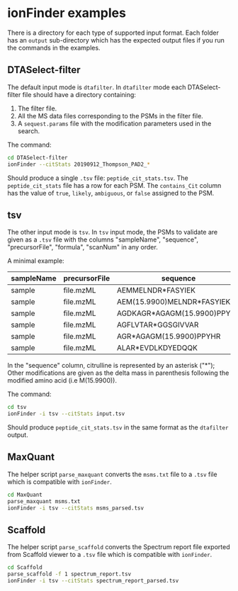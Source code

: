 
# ionFinder examples
There is a directory for each type of supported input format. Each folder has an `output` sub-directory which has the expected output files if you run the commands in the examples.

## DTASelect-filter
The default input mode is `dtafilter`. In `dtafilter` mode each DTASelect-filter file should have a directory containing:

1. The filter file.
2. All the MS data files corresponding to the PSMs in the filter file.
3. A `sequest.params` file with the modification parameters used in the search.

The command:
```bash
cd DTASelect-filter
ionFinder --citStats 20190912_Thompson_PAD2_*
```

Should produce a single `.tsv` file: `peptide_cit_stats.tsv`. The `peptide_cit_stats` file has a row for each PSM. The `contains_Cit` column has the value of `true`, `likely`, `ambiguous`, or `false` assigned to the PSM.

## tsv

The other input mode is `tsv`. In `tsv` input mode, the PSMs to validate are given as a `.tsv` file with the columns "sampleName", "sequence", "precursorFile", "formula", "scanNum" in any order.

A minimal example:

|sampleName | precursorFile | sequence| formula	| scanNum |
|---------- | ------------- | --------| -------	| ------- |
| sample | file.mzML | AEMMELNDR*FASYIEK | C84H130N20O29S2 | 47677 |
| sample | file.mzML | AEM(15.9900)MELNDR*FASYIEK | C84H130N20O30S2 | 43710 |
| sample | file.mzML | AGDKAGR*AGAGM(15.9900)PPYHR | C72H113N25O23S | 7415 |
| sample | file.mzML | AGFLVTAR*GGSGIVVAR | C72H122N22O21 | 41163 |
| sample | file.mzML | AGR*AGAGM(15.9900)PPYHR | C57H88N20O17S | 8204 |
| sample | file.mzML | ALAR*EVDLKDYEDQQK | C82H132N22O31 | 28728 |

In the "sequence" column, citrulline is represented by an asterisk ("*"); Other modifications are given as the delta mass in parenthesis following the modified amino acid (i.e M(15.9900)).

The command:

```bash
cd tsv
ionFinder -i tsv --citStats input.tsv
```

Should produce `peptide_cit_stats.tsv` in the same format as the `dtafilter` output.

## MaxQuant

The helper script `parse_maxquant` converts the `msms.txt` file to a `.tsv` file which is compatible with `ionFinder`.

```bash
cd MaxQuant
parse_maxquant msms.txt
ionFinder -i tsv --citStats msms_parsed.tsv
```

## Scaffold

The helper script `parse_scaffold` converts the Spectrum report file exported from Scaffold viewer to a `.tsv` file which is compatible with `ionFinder`.

```bash
cd Scaffold
parse_scaffold -f 1 spectrum_report.tsv
ionFinder -i tsv --citStats spectrum_report_parsed.tsv
```

